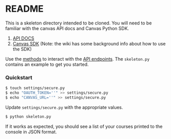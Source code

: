 # README

This is a skeleton directory intended to be cloned. You will need to be familiar with the canvas API docs and Canvas Python SDK.

1. [API DOCS](https://canvas.instructure.com/doc/api/index.html)
2. [Canvas SDK](https://github.com/penzance/canvas_python_sdk) (Note: the wiki has some background info about how to use the SDK)

Use the [methods](https://github.com/penzance/canvas_python_sdk/tree/master/canvas_sdk/methods) to interact with the [API endpoints](https://canvas.instructure.com/doc/api/all_resources.html). The ```skeleton.py``` contains an example to get you started.

### Quickstart ###

```sh
$ touch settings/secure.py
$ echo "OAUTH_TOKEN=''" >> settings/secure.py
$ echo "CANVAS_URL=''" >> settings/secure.py
```

Update ```settings/secure.py``` with the appropriate values.

```sh
$ python skeleton.py
```

If it works as expected, you should see a list of your courses printed to the console in JSON format.


